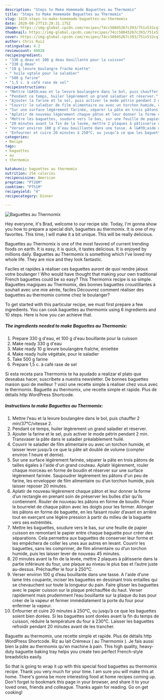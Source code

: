 ```yaml
---
description: "Steps to Make Homemade Baguettes au Thermomix"
title: "Steps to Make Homemade Baguettes au Thermomix"
slug: 1419-steps-to-make-homemade-baguettes-au-thermomix
date: 2020-08-27T13:29:31.175Z
image: https://img-global.cpcdn.com/recipes/74cc58045267c393/751x532cq70/baguettes-au-thermomix-photo-principale-de-la-recette.jpg
thumbnail: https://img-global.cpcdn.com/recipes/74cc58045267c393/751x532cq70/baguettes-au-thermomix-photo-principale-de-la-recette.jpg
cover: https://img-global.cpcdn.com/recipes/74cc58045267c393/751x532cq70/baguettes-au-thermomix-photo-principale-de-la-recette.jpg
author: Chris Ruiz
ratingvalue: 4.2
reviewcount: 40828
recipeingredient:
- "330 g deau et 100 g deau bouillante pour la cuisson"
- "330 g deau"
- "10 g levure boulangre frache miette"
- " huile vgtale pour le saladier"
- "500 g farine"
- "1,5 c. à café rase de sel"
recipeinstructions:
- "Mettre l&#39;eau et la levure boulangère dans le bol, puis chauffer 2 min/37°C/vitesse 2."
- "Pendant ce temps, huiler légèrement un grand saladier et réserver."
- "Ajouter la farine et le sel, puis activer le mode pétrin pendant 2 min. Transvaser la pâte dans le saladier préalablement huilé."
- "Couvrir le saladier de film alimentaire ou avec un torchon humide, et laisser lever jusqu’à ce que la pâte ait doublé de volume (compter environ 1 heure et demie)."
- "Sur une surface légèrement farinée, séparer la pâte en trois pâtons de tailles égales à l&#39;aide d&#39;un grand couteau. Aplatir légèrement, rouler chaque morceau en forme de boudin et réserver sur une surface légèrement farinée. Saupoudrer légèrement les pâtons d&#39;un peu de farine, les envelopper de film alimentaire ou d’un torchon humide, puis laisser reposer 20 minutes."
- "Aplatir de nouveau légèrement chaque pâton et leur donner la forme d’un rectangle en prenant soin de préserver les bulles d’air qu’ils contiennent. Rouler de nouveau les pâtons en forme de boudin. Pincer le bourrelet de chaque pâton avec les doigts pour les fermer. Allonger les pâtons en forme de baguette, en les faisant rouler d’avant en arrière tout en exerçant une légère pression à partir du milieu de la baguette vers ses extrémités."
- "Mettre les baguettes, soudure vers le bas, sur une feuille de papier cuisson en remontant le papier entre chaque baguette pour créer des séparations. Cela permettra aux baguettes de conserver leur forme et les empêchera de coller les unes aux autres en levant. Couvrir les baguettes, sans les comprimer, de film alimentaire ou d’un torchon humide, puis les laisser lever de nouveau 45 minutes."
- "20 minutes avant la fin de la levée, mettre 2 plaques à pâtisserie dans la partie inférieure du four, une plaque au niveau le plus bas et l’autre juste au-dessus. Préchauffer le four à 250°C."
- "Verser environ 100 g d’eau bouillante dans une tasse. A l&#39;aide d&#39;une lame très coupante, inciser les baguettes en dessinant trois entailles qui se chevauchent sur toute la longueur du pain. Faire glisser les baguettes avec le papier cuisson sur la plaque préchauffée du haut. Verser rapidement mais prudemment l’eau bouillante sur la plaque du bas pour créer de la vapeur et fermer immédiatement la porte du four pour enfermer la vapeur."
- "Enfourner et cuire 20 minutes à 250°C, ou jusqu’à ce que les baguettes soient bien dorées. Si les baguettes sont dorées avant la fin du temps de cuisson, réduire la température du four à 230°C. Laisser les baguettes refroidir pendant 20 minutes avant de les trancher."
categories:
- Recipe
tags:
- baguettes
- au
- thermomix

katakunci: baguettes au thermomix 
nutrition: 254 calories
recipecuisine: American
preptime: "PT26M"
cooktime: "PT51M"
recipeyield: "4"
recipecategory: Dinner

---
```



![Baguettes au Thermomix](https://img-global.cpcdn.com/recipes/74cc58045267c393/751x532cq70/baguettes-au-thermomix-photo-principale-de-la-recette.jpg)

Hey everyone, it's Brad, welcome to our recipe site. Today, I'm gonna show you how to prepare a special dish, baguettes au thermomix. It is one of my favorites. This time, I will make it a bit unique. This will be really delicious.

Baguettes au Thermomix is one of the most favored of current trending foods on earth. It is easy, it is quick, it tastes delicious. It is enjoyed by millions daily. Baguettes au Thermomix is something which I've loved my whole life. They are nice and they look fantastic.

Faciles et rapides à réaliser ces baguettes auront de quoi rendre jaloux votre boulanger ! Who would have thought that making your own traditional French baguettes could be so easy? This Thermomix recipe is so simple. Baguettes magiques au Thermomix, des bonnes baguettes croustillantes à souhait avec une mie aérée, faciles Découvrez comment réaliser des baguettes au thermomix comme chez le boulanger?


To get started with this particular recipe, we must first prepare a few ingredients. You can cook baguettes au thermomix using 6 ingredients and 10 steps. Here is how you can achieve that.

<!--inarticleads1-->

##### The ingredients needed to make Baguettes au Thermomix:

1. Prepare 330 g d&#39;eau, et 100 g d&#39;eau bouillante pour la cuisson
1. Make ready 330 g d&#39;eau
1. Make ready 10 g levure boulangère fraîche, émiettée
1. Make ready  huile végétale, pour le saladier
1. Take 500 g farine
1. Prepare 1,5 c. à café rase de sel


Si esta receta para Thermomix te ha ayudado a realizar el plato que deseabas hacer, suscríbete a nuestra newsletter. De bonnes baguettes maison quoi de meilleur ? voici une recette simple à réaliser chez vous avec le thermomix. Baguette au thermomix, une recette simple et rapide. Plus de détails http WordPress Shortcode. 

<!--inarticleads2-->

##### Instructions to make Baguettes au Thermomix:

1. Mettre l&#39;eau et la levure boulangère dans le bol, puis chauffer 2 min/37°C/vitesse 2.
1. Pendant ce temps, huiler légèrement un grand saladier et réserver.
1. Ajouter la farine et le sel, puis activer le mode pétrin pendant 2 min. Transvaser la pâte dans le saladier préalablement huilé.
1. Couvrir le saladier de film alimentaire ou avec un torchon humide, et laisser lever jusqu’à ce que la pâte ait doublé de volume (compter environ 1 heure et demie).
1. Sur une surface légèrement farinée, séparer la pâte en trois pâtons de tailles égales à l&#39;aide d&#39;un grand couteau. Aplatir légèrement, rouler chaque morceau en forme de boudin et réserver sur une surface légèrement farinée. Saupoudrer légèrement les pâtons d&#39;un peu de farine, les envelopper de film alimentaire ou d’un torchon humide, puis laisser reposer 20 minutes.
1. Aplatir de nouveau légèrement chaque pâton et leur donner la forme d’un rectangle en prenant soin de préserver les bulles d’air qu’ils contiennent. Rouler de nouveau les pâtons en forme de boudin. Pincer le bourrelet de chaque pâton avec les doigts pour les fermer. Allonger les pâtons en forme de baguette, en les faisant rouler d’avant en arrière tout en exerçant une légère pression à partir du milieu de la baguette vers ses extrémités.
1. Mettre les baguettes, soudure vers le bas, sur une feuille de papier cuisson en remontant le papier entre chaque baguette pour créer des séparations. Cela permettra aux baguettes de conserver leur forme et les empêchera de coller les unes aux autres en levant. Couvrir les baguettes, sans les comprimer, de film alimentaire ou d’un torchon humide, puis les laisser lever de nouveau 45 minutes.
1. 20 minutes avant la fin de la levée, mettre 2 plaques à pâtisserie dans la partie inférieure du four, une plaque au niveau le plus bas et l’autre juste au-dessus. Préchauffer le four à 250°C.
1. Verser environ 100 g d’eau bouillante dans une tasse. A l&#39;aide d&#39;une lame très coupante, inciser les baguettes en dessinant trois entailles qui se chevauchent sur toute la longueur du pain. Faire glisser les baguettes avec le papier cuisson sur la plaque préchauffée du haut. Verser rapidement mais prudemment l’eau bouillante sur la plaque du bas pour créer de la vapeur et fermer immédiatement la porte du four pour enfermer la vapeur.
1. Enfourner et cuire 20 minutes à 250°C, ou jusqu’à ce que les baguettes soient bien dorées. Si les baguettes sont dorées avant la fin du temps de cuisson, réduire la température du four à 230°C. Laisser les baguettes refroidir pendant 20 minutes avant de les trancher.


Baguette au thermomix, une recette simple et rapide. Plus de détails http WordPress Shortcode. Riz au lait Crémeux ( au Thermomix ). Je fais aussi bien la pâte au thermomix qu&#39;en machine à pain. This high quality, heavy-duty baguette baking tray helps you create two perfect French-style breadsticks easily. 

So that is going to wrap it up with this special food baguettes au thermomix recipe. Thank you very much for your time. I am sure you will make this at home. There's gonna be more interesting food at home recipes coming up. Don't forget to bookmark this page in your browser, and share it to your loved ones, friends and colleague. Thanks again for reading. Go on get cooking!
